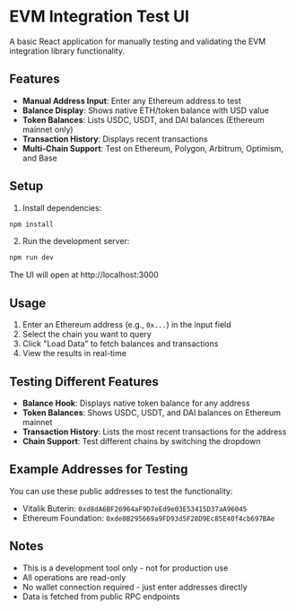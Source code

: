 # EVM Integration Test UI

A basic React application for manually testing and validating the EVM integration library functionality.

## Features

- **Manual Address Input**: Enter any Ethereum address to test
- **Balance Display**: Shows native ETH/token balance with USD value
- **Token Balances**: Lists USDC, USDT, and DAI balances (Ethereum mainnet only)
- **Transaction History**: Displays recent transactions
- **Multi-Chain Support**: Test on Ethereum, Polygon, Arbitrum, Optimism, and Base

## Setup

1. Install dependencies:
```bash
npm install
```

2. Run the development server:
```bash
npm run dev
```

The UI will open at http://localhost:3000

## Usage

1. Enter an Ethereum address (e.g., `0x...`) in the input field
2. Select the chain you want to query
3. Click "Load Data" to fetch balances and transactions
4. View the results in real-time

## Testing Different Features

- **Balance Hook**: Displays native token balance for any address
- **Token Balances**: Shows USDC, USDT, and DAI balances on Ethereum mainnet
- **Transaction History**: Lists the most recent transactions for the address
- **Chain Support**: Test different chains by switching the dropdown

## Example Addresses for Testing

You can use these public addresses to test the functionality:
- Vitalik Buterin: `0xd8dA6BF26964aF9D7eEd9e03E53415D37aA96045`
- Ethereum Foundation: `0xde0B295669a9FD93d5F28D9Ec85E40f4cb697BAe`

## Notes

- This is a development tool only - not for production use
- All operations are read-only
- No wallet connection required - just enter addresses directly
- Data is fetched from public RPC endpoints